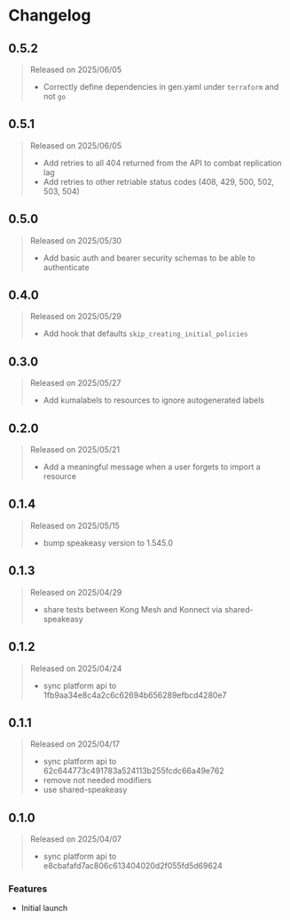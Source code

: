 # Changelog

## 0.5.2
> Released on 2025/06/05
>
> - Correctly define dependencies in gen.yaml under `terraform` and not `go`

## 0.5.1
> Released on 2025/06/05
>
> - Add retries to all 404 returned from the API to combat replication lag
> - Add retries to other retriable status codes (408, 429, 500, 502, 503, 504)

## 0.5.0
> Released on 2025/05/30
>
> - Add basic auth and bearer security schemas to be able to authenticate

## 0.4.0
> Released on 2025/05/29
>
> - Add hook that defaults `skip_creating_initial_policies`

## 0.3.0
> Released on 2025/05/27
>
> - Add kumalabels to resources to ignore autogenerated labels

## 0.2.0
> Released on 2025/05/21
>
> - Add a meaningful message when a user forgets to import a resource

## 0.1.4
> Released on 2025/05/15
> 
> - bump speakeasy version to 1.545.0

## 0.1.3
> Released on 2025/04/29
> 
> - share tests between Kong Mesh and Konnect via shared-speakeasy

## 0.1.2
> Released on 2025/04/24
>
> - sync platform api to 1fb9aa34e8c4a2c6c62694b656289efbcd4280e7

## 0.1.1
> Released on 2025/04/17
>
> - sync platform api to 62c644773c491783a524113b255fcdc66a49e762
> - remove not needed modifiers
> - use shared-speakeasy

## 0.1.0
> Released on 2025/04/07
>
> - sync platform api to e8cbafafd7ac806c613404020d2f055fd5d69624

### Features

* Initial launch
